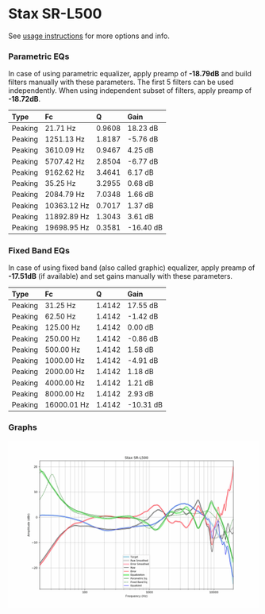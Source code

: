 # Stax SR-L500
See [usage instructions](https://github.com/jaakkopasanen/AutoEq#usage) for more options and info.

### Parametric EQs
In case of using parametric equalizer, apply preamp of **-18.79dB** and build filters manually
with these parameters. The first 5 filters can be used independently.
When using independent subset of filters, apply preamp of **-18.72dB**.

| Type    | Fc          |      Q | Gain      |
|:--------|:------------|:-------|:----------|
| Peaking | 21.71 Hz    | 0.9608 | 18.23 dB  |
| Peaking | 1251.13 Hz  | 1.8187 | -5.76 dB  |
| Peaking | 3610.09 Hz  | 0.9467 | 4.25 dB   |
| Peaking | 5707.42 Hz  | 2.8504 | -6.77 dB  |
| Peaking | 9162.62 Hz  | 3.4641 | 6.17 dB   |
| Peaking | 35.25 Hz    | 3.2955 | 0.68 dB   |
| Peaking | 2084.79 Hz  | 7.0348 | 1.66 dB   |
| Peaking | 10363.12 Hz | 0.7017 | 1.37 dB   |
| Peaking | 11892.89 Hz | 1.3043 | 3.61 dB   |
| Peaking | 19698.95 Hz | 0.3581 | -16.40 dB |

### Fixed Band EQs
In case of using fixed band (also called graphic) equalizer, apply preamp of **-17.51dB**
(if available) and set gains manually with these parameters.

| Type    | Fc          |      Q | Gain      |
|:--------|:------------|:-------|:----------|
| Peaking | 31.25 Hz    | 1.4142 | 17.55 dB  |
| Peaking | 62.50 Hz    | 1.4142 | -1.42 dB  |
| Peaking | 125.00 Hz   | 1.4142 | 0.00 dB   |
| Peaking | 250.00 Hz   | 1.4142 | -0.86 dB  |
| Peaking | 500.00 Hz   | 1.4142 | 1.58 dB   |
| Peaking | 1000.00 Hz  | 1.4142 | -4.91 dB  |
| Peaking | 2000.00 Hz  | 1.4142 | 1.18 dB   |
| Peaking | 4000.00 Hz  | 1.4142 | 1.21 dB   |
| Peaking | 8000.00 Hz  | 1.4142 | 2.93 dB   |
| Peaking | 16000.01 Hz | 1.4142 | -10.31 dB |

### Graphs
![](./Stax%20SR-L500.png)